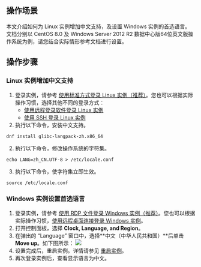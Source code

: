 ## 操作场景
本文介绍如何为 Linux 实例增加中文支持，及设置 Windows 实例的首选语言。文档分别以 CentOS 8.0 及 Windows Server 2012 R2 数据中心版64位英文版操作系统为例，请您结合实际情形参考文档进行设置。

## 操作步骤

### Linux 实例增加中文支持
1. 登录实例，请参考 [使用标准方式登录 Linux 实例（推荐）](https://cloud.tencent.com/document/product/213/5436)。您也可以根据实际操作习惯，选择其他不同的登录方式：
	- [使用远程登录软件登录 Linux 实例](https://cloud.tencent.com/document/product/213/35699)
	- [使用 SSH 登录 Linux 实例](https://cloud.tencent.com/document/product/213/35700)
1. 执行以下命令，安装中文支持。
```
dnf install glibc-langpack-zh.x86_64
```
2. 执行以下命令，修改操作系统的字符集。
```
echo LANG=zh_CN.UTF-8 > /etc/locale.conf 
```
3. 执行以下命令，使字符集立即生效。
```
source /etc/locale.conf
```

### Windows 实例设置首选语言
1. 登录实例，请参考 [使用 RDP 文件登录 Windows 实例（推荐）](https://cloud.tencent.com/document/product/213/5435)。您也可以根据实际操作习惯，[使用远程桌面连接登录 Windows 实例](https://cloud.tencent.com/document/product/213/35703)。
2. 打开控制面板，选择 **Clock, Language, and Region**。
3. 在弹出的 “Language” 窗口中，选择**中文（中华人民共和国）**后单击 **Move up**。如下图所示：
![](https://main.qcloudimg.com/raw/f5a3f908c154be9a5f4ccdb03c0500d2.png)
4. 设置完成后，重启实例。详情请参见 [重启实例](https://cloud.tencent.com/document/product/213/4928)。
5. 再次登录实例后，查看显示语言为中文。

